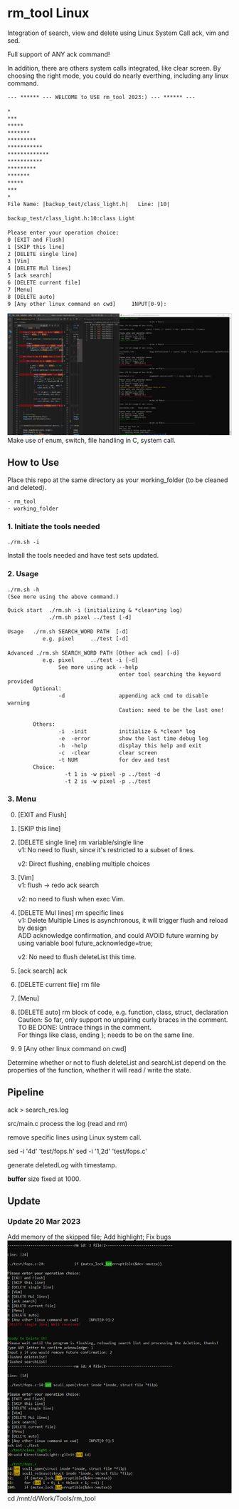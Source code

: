 # rm_tool Linux
Integration of search, view and delete using Linux System Call ack, vim and sed.

Full support of ANY ack command!

In addition, there are others system calls integrated, like clear screen.
By choosing the right mode, you could do nearly everthing, including any linux command.
```
--- ****** --- WELCOME to USE rm_tool 2023:) --- ****** ---

*
***
*****
*******
*********
***********
*************
***********
*********
*******
*****
***
*
File Name: |backup_test/class_light.h|   Line: |10|

backup_test/class_light.h:10:class Light

Please enter your operation choice:
0 [EXIT and Flush]
1 [SKIP this line]
2 [DELETE single line]
3 [Vim]
4 [DELETE Mul lines]
5 [ack search]
6 [DELETE current file]
7 [Menu]
8 [DELETE auto]
9 [Any other linux command on cwd]     INPUT[0-9]:
```
![del_single](./photo/del_single.png)
Make use of enum, switch, file handling in C, system call.
## How to Use
Place this repo at the same directory as your working_folder (to be cleaned and deleted).
```
- rm_tool
- working_folder
```
### 1. Initiate the tools needed
```
./rm.sh -i
```
Install the tools needed and have test sets updated.
### 2. Usage
```
./rm.sh -h
(See more using the above command.)
```
```
Quick start  ./rm.sh -i (initializing & *clean*ing log)
             ./rm.sh pixel ../test [-d]

Usage   ./rm.sh SEARCH_WORD PATH  [-d]
           e.g. pixel     ../test [-d]

Advanced ./rm.sh SEARCH_WORD PATH [Other ack cmd] [-d]
           e.g. pixel     ../test -i [-d]
                See more using ack --help
                                   enter tool searching the keyword provided
        Optional:
                -d                 appending ack cmd to disable warning
                                   Caution: need to be the last one!

        Others:
                -i  -init          initialize & *clean* log
                -e  -error         show the last time debug log
                -h  -help          display this help and exit
                -c  -clear         clear screen
                -t NUM             for dev and test
        Choice:
                  -t 1 is -w pixel -p ../test -d
                  -t 2 is -w pixel -p ../test
```
### 3. Menu
0. [EXIT and Flush]
1. [SKIP this line]
2. [DELETE single line] rm variable/single line <br/>
    v1: No need to flush, since it's restricted to a subset of lines.

    v2: Direct flushing, enabling multiple choices
3. [Vim]  <br/>
    v1: flush -> redo ack search
    
    v2: no need to flush when exec Vim.
4. [DELETE Mul lines] rm specific lines  <br/>
    v1: Delete Multiple Lines is asynchronous, it will trigger flush and reload by design <br/>
    ADD acknowledge confirmation, and could AVOID future warning by using variable  bool future_acknowledge=true; <br/>

    v2: No need to flush deleteList this time.
5. [ack search] ack
6. [DELETE current file] rm file
7. [Menu]
8. [DELETE auto] rm block of code, 
     e.g. function, class, struct, declaration<br/>
     Caution: So far, only support no unpairing curly braces in the comment.<br/> 
     TO BE DONE: Untrace things in the comment.<br/>
      For things like class, ending }; needs to be on the same line.
9. 9 [Any other linux command on cwd]
     

Determine whether or not to flush deleteList and searchList depend on the properties of the function, whether it will read / write the state.

## Pipeline
ack > search_res.log

src/main.c process the log (read and rm)

remove specific lines using Linux system call.

sed -i '4d' 'test/fops.h'
sed -i '1,2d' 'test/fops.c'

generate deletedLog with timestamp.

**buffer** size fixed at 1000.

## Update
### Update 20 Mar 2023
Add memory of the skipped file;
Add highlight;
Fix bugs
![del_single](./photo/Update1.png)
cd /mnt/d/Work/Tools/rm_tool
